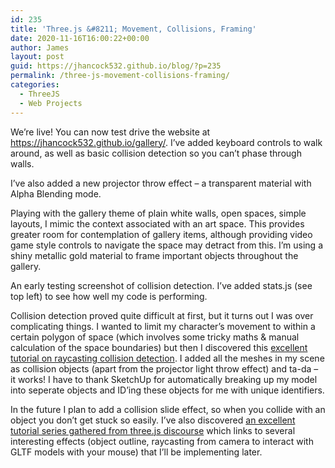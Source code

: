 ```yaml
---
id: 235
title: 'Three.js &#8211; Movement, Collisions, Framing'
date: 2020-11-16T16:00:22+00:00
author: James
layout: post
guid: https://jhancock532.github.io/blog/?p=235
permalink: /three-js-movement-collisions-framing/
categories:
  - ThreeJS
  - Web Projects
---
```

We&#8217;re live! You can now test drive the website at <https://jhancock532.github.io/gallery/>. I&#8217;ve added keyboard controls to walk around, as well as basic collision detection so you can&#8217;t phase through walls.

<img loading="lazy" src="https://jhancock532.github.io/blog/wp-content/uploads/2020/11/projector-effect-1024x576.jpg" alt="" class="wp-image-237" srcset="https://jhancock532.github.io/blog/wp-content/uploads/2020/11/projector-effect-1024x576.jpg 1024w, https://jhancock532.github.io/blog/wp-content/uploads/2020/11/projector-effect-300x169.jpg 300w, https://jhancock532.github.io/blog/wp-content/uploads/2020/11/projector-effect-768x432.jpg 768w, https://jhancock532.github.io/blog/wp-content/uploads/2020/11/projector-effect-1536x864.jpg 1536w, https://jhancock532.github.io/blog/wp-content/uploads/2020/11/projector-effect.jpg 1920w" sizes="(max-width: 767px) 89vw, (max-width: 1000px) 54vw, (max-width: 1071px) 543px, 580px" />I&#8217;ve also added a new projector throw effect &#8211; a transparent material with Alpha Blending mode.<!--more-->

Playing with the gallery theme of plain white walls, open spaces, simple layouts, I mimic the context associated with an art space. This provides greater room for contemplation of gallery items, although providing video game style controls to navigate the space may detract from this. I&#8217;m using a shiny metallic gold material to frame important objects throughout the gallery.

<img loading="lazy" src="https://jhancock532.github.io/blog/wp-content/uploads/2020/11/Collision-Detection-Early-Testing-1024x814.jpg" alt="" class="wp-image-245" srcset="https://jhancock532.github.io/blog/wp-content/uploads/2020/11/Collision-Detection-Early-Testing-1024x814.jpg 1024w, https://jhancock532.github.io/blog/wp-content/uploads/2020/11/Collision-Detection-Early-Testing-300x238.jpg 300w, https://jhancock532.github.io/blog/wp-content/uploads/2020/11/Collision-Detection-Early-Testing-768x610.jpg 768w, https://jhancock532.github.io/blog/wp-content/uploads/2020/11/Collision-Detection-Early-Testing.jpg 1280w" sizes="(max-width: 767px) 89vw, (max-width: 1000px) 54vw, (max-width: 1071px) 543px, 580px" />An early testing screenshot of collision detection. I&#8217;ve added stats.js (see top left) to see how well my code is performing.

Collision detection proved quite difficult at first, but it turns out I was over complicating things. I wanted to limit my character&#8217;s movement to within a certain polygon of space (which involves some tricky maths & manual calculation of the space boundaries) but then I discovered this <a href="http://stemkoski.github.io/Three.js/Collision-Detection.html" data-type="URL" data-id="http://stemkoski.github.io/Three.js/Collision-Detection.html">excellent tutorial on raycasting collision detection</a>. I added all the meshes in my scene as collision objects (apart from the projector light throw effect) and ta-da &#8211; it works! I have to thank SketchUp for automatically breaking up my model into seperate objects and ID&#8217;ing these objects for me with unique identifiers.

In the future I plan to add a collision slide effect, so when you collide with an object you don&#8217;t get stuck so easily. I&#8217;ve also discovered <a href="https://hofk.de/main/discourse.threejs/" data-type="URL" data-id="https://hofk.de/main/discourse.threejs/">an excellent tutorial series gathered from three.js discourse</a> which links to several interesting effects (object outline, raycasting from camera to interact with GLTF models with your mouse) that I&#8217;ll be implementing later.